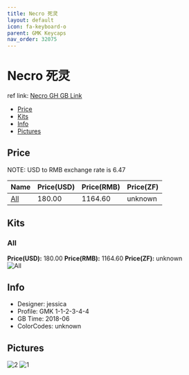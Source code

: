 ```yaml
---
title: Necro 死灵
layout: default
icon: fa-keyboard-o
parent: GMK Keycaps
nav_order: 32075
---
```


# Necro 死灵

ref link: [Necro GH GB Link](https://geekhack.org/index.php?topic=94937.450)

* [Price](#price)
* [Kits](#kits)
* [Info](#info)
* [Pictures](#pictures)


## Price  
NOTE: USD to RMB exchange rate is 6.47

| Name          | Price(USD)    |  Price(RMB) |  Price(ZF) |
| ------------- | ------------- |  ---------- |  --------- |
|[All](#all)|180.00|1164.60|unknown|


## Kits
### All
**Price(USD):** 180.00    **Price(RMB):** 1164.60    **Price(ZF):** unknown    
<img src="{{ 'assets/images/gmk-keycaps/necro/kits_pics/all.jpg' | relative_url }}" alt="All" class="image featured">


## Info
* Designer: jessica
* Profile: GMK 1-1-2-3-4-4
* GB Time: 2018-06
* ColorCodes: unknown


## Pictures
<img src="{{ 'assets/images/gmk-keycaps/necro/rendering_pics/2.jpg' | relative_url }}" alt="2" class="image featured">
<img src="{{ 'assets/images/gmk-keycaps/necro/rendering_pics/1.jpg' | relative_url }}" alt="1" class="image featured">
